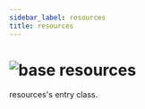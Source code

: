 ```yaml
---
sidebar_label: resources
title: resources
---
```


# <img src='/img/wiki/base.png' alt='base' classname='env-tag' /> resources
resources's entry class.<br/>

